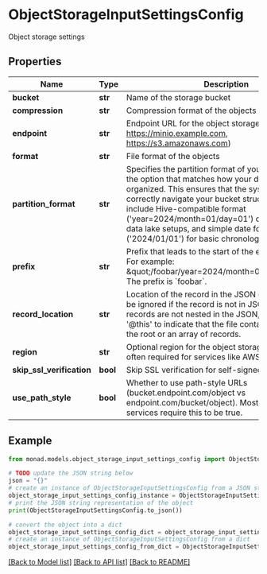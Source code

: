 # ObjectStorageInputSettingsConfig

Object storage settings

## Properties

Name | Type | Description | Notes
------------ | ------------- | ------------- | -------------
**bucket** | **str** | Name of the storage bucket | [optional] 
**compression** | **str** | Compression format of the objects | [optional] 
**endpoint** | **str** | Endpoint URL for the object storage service (e.g., https://minio.example.com, https://s3.amazonaws.com) | [optional] 
**format** | **str** | File format of the objects | [optional] 
**partition_format** | **str** | Specifies the partition format of your bucket. Select the option that matches how your data is currently organized. This ensures that the system can correctly navigate your bucket structure. Options include Hive-compatible format (&#39;year&#x3D;2024/month&#x3D;01/day&#x3D;01&#39;) commonly used in data lake setups, and simple date format (&#39;2024/01/01&#39;) for basic chronological organization. | [optional] 
**prefix** | **str** | Prefix that leads to the start of the expected partition. For example: \&quot;/foobar/year&#x3D;2024/month&#x3D;01/day&#x3D;01/\&quot;. The prefix is &#x60;foobar&#x60;. | [optional] 
**record_location** | **str** | Location of the record in the JSON object. This can be ignored if the record is not in JSON format. If the records are not nested in the JSON, you can use &#39;@this&#39; to indicate that the file contains the record at the root or an array of records. | [optional] 
**region** | **str** | Optional region for the object storage service. This is often required for services like AWS S3. | [optional] 
**skip_ssl_verification** | **bool** | Skip SSL verification for self-signed certificates | [optional] 
**use_path_style** | **bool** | Whether to use path-style URLs (bucket.endpoint.com/object vs endpoint.com/bucket/object). Most S3-compatible services require this to be true. | [optional] 

## Example

```python
from monad.models.object_storage_input_settings_config import ObjectStorageInputSettingsConfig

# TODO update the JSON string below
json = "{}"
# create an instance of ObjectStorageInputSettingsConfig from a JSON string
object_storage_input_settings_config_instance = ObjectStorageInputSettingsConfig.from_json(json)
# print the JSON string representation of the object
print(ObjectStorageInputSettingsConfig.to_json())

# convert the object into a dict
object_storage_input_settings_config_dict = object_storage_input_settings_config_instance.to_dict()
# create an instance of ObjectStorageInputSettingsConfig from a dict
object_storage_input_settings_config_from_dict = ObjectStorageInputSettingsConfig.from_dict(object_storage_input_settings_config_dict)
```
[[Back to Model list]](../README.md#documentation-for-models) [[Back to API list]](../README.md#documentation-for-api-endpoints) [[Back to README]](../README.md)



